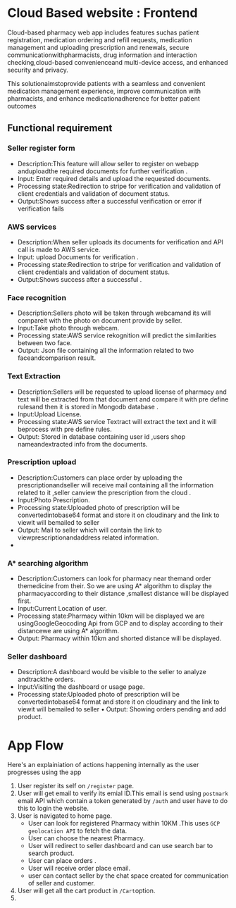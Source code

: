 # Cloud Based website : Frontend 

Cloud-based pharmacy web app includes features suchas patient registration, medication ordering and refill requests, medication management and uploading prescription and renewals, secure communicationwithpharmacists, drug information and interaction checking,cloud-based convenienceand multi-device access, and enhanced security and privacy. 

This solutionaimstoprovide patients with a seamless and convenient medication management experience, improve communication with pharmacists, and enhance medicationadherence for better patient outcomes

## Functional requirement
### Seller register form
* Description:This feature will allow seller to register on webapp anduploadthe required documents for further verification .
* Input: Enter required details and upload the requested documents.
* Processing state:Redirection to stripe for verification and validation of client credentials and validation of document status.
* Output:Shows success after a successful verification or error if verification fails

### AWS services
* Description:When seller uploads its documents for verification and API call is made to AWS service.
* Input: upload Documents for verification .
* Processing state:Redirection to stripe for verification and validation of client credentials and validation of document status.
* Output:Shows success after a successful .

### Face recognition
* Description:Sellers photo will be taken through webcamand its will compareit with the photo on document provide by seller.
* Input:Take photo through webcam.
* Processing state:AWS service rekognition will predict the similarities between two face.
* Output: Json file containing all the information related to two faceandcomparison result.

###  Text Extraction
* Description:Sellers will be requested to upload license of pharmacy and text will be extracted from that document and compare it with pre define rulesand then it 
  is stored in Mongodb database .
* Input:Upload License.
* Processing state:AWS service Textract will extract the text and it will beprocess with pre define rules.
* Output: Stored in database containing user id ,users shop nameandextracted info from the documents.

### Prescription upload
* Description:Customers can place order by uploading the prescriptionandseller will receive mail containing all the information related to it ,seller canview the prescription from the cloud .
* Input:Photo Prescription.
* Processing state:Uploaded photo of prescription will be convertedintobase64 format and store it on cloudinary and the link to viewit will bemailed to seller
* Output: Mail to seller which will contain the link to viewprescriptionandaddress related information.
*
### A* searching algorithm
* Description:Customers can look for pharmacy near themand order themedicine from their. So we are using A* algorithm to display the pharmacyaccording to their distance ,smallest distance will be displayed first.
* Input:Current Location of user.
* Processing state:Pharmacy within 10km will be displayed we are usingGoogleGeocoding Api from GCP and to display according to their distancewe are using A* algorithm.
* Output: Pharmacy within 10km and shorted distance will be displayed.

### Seller dashboard
* Description:A dashboard would be visible to the seller to analyze andtrackthe orders.
* Input:Visiting the dashboard or usage page.
* Processing state:Uploaded photo of prescription will be convertedintobase64 format and store it on cloudinary and the link to viewit will bemailed to seller
• Output: Showing orders pending and add product.


# App Flow

Here's an explainiation of actions happening internally as the user progresses using the app
1. User register its self on `/register` page.
2. User will get email to verify its emial ID.This email is send using `postmark` email API which contain a token generated by `/auth` and user have to do this to 
  login the website.
3. User is navigated to home page.
   * User can look for registered Pharmacy within 10KM .This uses `GCP geolocation API` to fetch the data.
   * User can choose the nearest Pharmacy.
   * User will redirect to seller dashboard and can use search bar to search product.
   * User can place orders .
   * User will receive order place email.
   * user can contact seller by the chat space created for communication of seller and customer.
4. User will get all the cart product in `/Cart`option.
5.     
 



